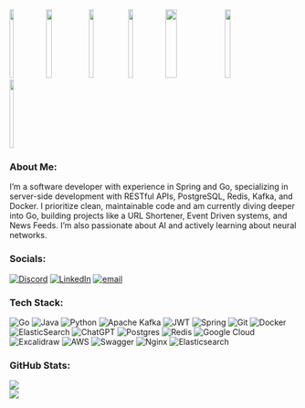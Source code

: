 <div>
    <img src="https://media0.giphy.com/media/v1.Y2lkPTc5MGI3NjExNHo3aTN5Nmt2aGRheXp5OXVzcDk4ZWVtdXVjNm5ncjNvMGNhbGxodyZlcD12MV9pbnRlcm5hbF9naWZfYnlfaWQmY3Q9Zw/LML5ldpTKLPelFtBfY/giphy.gif" width="12%" height="120"/>
    <img src="https://media1.tenor.com/m/JnQDX2CKxkQAAAAC/among-us96920.gif" width="14%" height="120"/>
    <img src="https://media1.tenor.com/m/ikKAd57zDEwAAAAd/anime-mad.gif" width="13%" height="120"/>
    <img src="https://media.giphy.com/media/W6dHvprT7oks6BpX5R/giphy.gif?cid=ecf05e4743er0ukwvs5kalv3lm5de565tim9y4jf1t121und&ep=v1_gifs_related&rid=giphy.gif&ct=g" width="12%" height="120"/>
    <img src="https://media1.tenor.com/m/LzjxSqrW_OYAAAAC/anime-kaguya-sama-love-is-war.gif" width="20%" height="120"/>
    <img src="https://media1.tenor.com/m/vjmRKtrLcMoAAAAC/chika-fujiwara.gif" width="14%" height="120"/>
    <img src="https://media1.tenor.com/m/0JKD_e-W6BkAAAAd/chika-fujiwara-fujiwara-chika.gif" width="12%" height="120"/>
</div>

### About Me:
I’m a software developer with experience in Spring and Go, specializing in server-side development with RESTful APIs, PostgreSQL, Redis, Kafka, and Docker. I prioritize clean, maintainable code and am currently diving deeper into Go, building projects like a URL Shortener, Event Driven systems, and News Feeds. I’m also passionate about AI and actively learning about neural networks.

### Socials:
[![Discord](https://img.shields.io/badge/Discord-%237289DA.svg?logo=discord&logoColor=white)](https://discord.gg/bexultanramankul) [![LinkedIn](https://img.shields.io/badge/LinkedIn-%230077B5.svg?logo=linkedin&logoColor=white)](https://linkedin.com/in/www.linkedin.com/in/bexultanramankul) [![email](https://img.shields.io/badge/Email-D14836?logo=gmail&logoColor=white)](mailto:bexultan.ramankul@gmail.com) 

### Tech Stack:
![Go](https://img.shields.io/badge/go-%2300ADD8.svg?style=for-the-badge&logo=go&logoColor=white)
![Java](https://img.shields.io/badge/java-%23ED8B00.svg?style=for-the-badge&logo=openjdk&logoColor=white)
![Python](https://img.shields.io/badge/python-3670A0?style=for-the-badge&logo=python&logoColor=ffdd54)
![Apache Kafka](https://img.shields.io/badge/Apache%20Kafka-000?style=for-the-badge&logo=apachekafka)
![JWT](https://img.shields.io/badge/JWT-black?style=for-the-badge&logo=JSON%20web%20tokens)
![Spring](https://img.shields.io/badge/spring-%236DB33F.svg?style=for-the-badge&logo=spring&logoColor=white)
![Git](https://img.shields.io/badge/git-%23F05033.svg?style=for-the-badge&logo=git&logoColor=white)
![Docker](https://img.shields.io/badge/docker-%230db7ed.svg?style=for-the-badge&logo=docker&logoColor=white)
![ElasticSearch](https://img.shields.io/badge/-ElasticSearch-005571?style=for-the-badge&logo=elasticsearch)
![ChatGPT](https://img.shields.io/badge/chatGPT-74aa9c?style=for-the-badge&logo=openai&logoColor=white)
![Postgres](https://img.shields.io/badge/postgres-%23316192.svg?style=for-the-badge&logo=postgresql&logoColor=white)
![Redis](https://img.shields.io/badge/redis-%23DD0031.svg?style=for-the-badge&logo=redis&logoColor=white)
![Google Cloud](https://img.shields.io/badge/GoogleCloud-%234285F4.svg?style=for-the-badge&logo=google-cloud&logoColor=white)
![Excalidraw](https://img.shields.io/badge/excalidraw-%23FFFFFF?style=for-the-badge&logo=excalidraw&logoColor=%23ffffff&color=rgb(105%2C%20101%2C%20219))
![AWS](https://img.shields.io/badge/aws-232F3E?style=for-the-badge&logo=amazonwebservices)
![Swagger](https://img.shields.io/badge/-Swagger-%23Clojure?style=for-the-badge&logo=swagger&logoColor=white)
![Nginx](https://img.shields.io/badge/nginx-%23009639.svg?style=for-the-badge&logo=nginx&logoColor=white)
![Elasticsearch](https://img.shields.io/badge/elasticsearch-%230377CC.svg?style=for-the-badge&logo=elasticsearch&logoColor=white)
<!-- ![gRPC](https://img.shields.io/badge/grpc-%233D5B9E.svg?style=for-the-badge&logo=grpc&logoColor=white) -->
<!-- ![Firebase](https://img.shields.io/badge/firebase-ffca28?style=for-the-badge&logo=firebase&logoColor=black) -->
<!-- ![Leetcode](https://img.shields.io/badge/LeetCode-000000?style=for-the-badge&logo=LeetCode&logoColor=white) -->
<!-- ![GORM](https://img.shields.io/badge/gorm-rgb(14%2C%20131%2C%20205)?style=for-the-badge) -->
<!-- ![CounterStrike](https://img.shields.io/badge/counter%20strike-%23FFFFFF?style=for-the-badge&logo=counterstrike&color=rgb(228%2C%20135%2C%2023)) -->
<!-- ![Azure](https://img.shields.io/badge/azure-%230072C6.svg?style=for-the-badge&logo=microsoftazure&logoColor=white) -->
<!-- ![Kubernetes](https://img.shields.io/badge/kubernetes-%23326ce5.svg?style=for-the-badge&logo=kubernetes&logoColor=white) -->
<!-- ![Jenkins](https://img.shields.io/badge/jenkins-%232C5263.svg?style=for-the-badge&logo=jenkins&logoColor=white) -->
<!-- ![RabbitMQ](https://img.shields.io/badge/rabbitmq-FF6600?style=for-the-badge&logo=rabbitmq&logoColor=white) -->
<!-- ![Socket.io](https://img.shields.io/badge/Socket.io-black?style=for-the-badge&logo=socket.io&badgeColor=010101) -->
<!-- ![Linux](https://img.shields.io/badge/Linux-FCC624?style=for-the-badge&logo=linux&logoColor=black) -->
<!-- ![GraphQL](https://img.shields.io/badge/GraphQl-E10098?style=for-the-badge&logo=graphql&logoColor=white) -->

### GitHub Stats:
![](https://github-readme-stats.vercel.app/api?username=bexultanramankul&theme=shadow_blue&hide_border=true&include_all_commits=true&count_private=false)<br/>
![](https://github-readme-stats.vercel.app/api/top-langs/?username=bexultanramankul&theme=shadow_blue&hide_border=true&include_all_commits=true&count_private=false&layout=compact)
